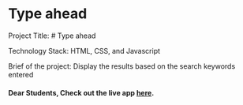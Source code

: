 # Type ahead

   Project Title: # Type ahead

Technology Stack: HTML, CSS, and Javascript

Brief of the project: Display the results based on the search keywords entered

#### Dear Students, Check out the live app [here](https://ram-brs.github.io/type-ahead/).
